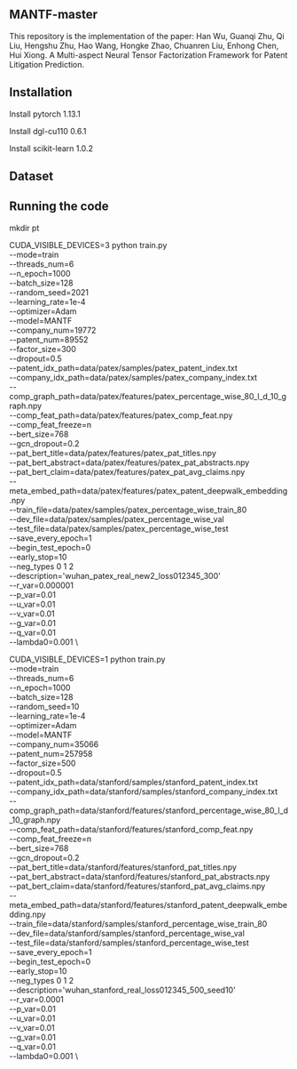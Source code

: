 ## MANTF-master

This repository is the implementation of the paper: Han Wu, Guanqi Zhu, Qi Liu, Hengshu Zhu, Hao Wang, Hongke Zhao, Chuanren Liu, Enhong Chen, Hui Xiong. A Multi-aspect Neural Tensor Factorization Framework for Patent Litigation Prediction.

## Installation

Install pytorch 1.13.1

Install dgl-cu110 0.6.1

Install scikit-learn 1.0.2

## Dataset

## Running the code

mkdir pt

CUDA_VISIBLE_DEVICES=3 python train.py \
    --mode=train \
    --threads_num=6 \
    --n_epoch=1000 \
    --batch_size=128 \
    --random_seed=2021 \
    --learning_rate=1e-4 \
    --optimizer=Adam \
    --model=MANTF \
    --company_num=19772 \
    --patent_num=89552 \
    --factor_size=300 \
    --dropout=0.5 \
    --patent_idx_path=data/patex/samples/patex_patent_index.txt \
    --company_idx_path=data/patex/samples/patex_company_index.txt \
    --comp_graph_path=data/patex/features/patex_percentage_wise_80_l_d_10_graph.npy \
    --comp_feat_path=data/patex/features/patex_comp_feat.npy \
    --comp_feat_freeze=n \
    --bert_size=768 \
    --gcn_dropout=0.2 \
    --pat_bert_title=data/patex/features/patex_pat_titles.npy \
    --pat_bert_abstract=data/patex/features/patex_pat_abstracts.npy \
    --pat_bert_claim=data/patex/features/patex_pat_avg_claims.npy \
    --meta_embed_path=data/patex/features/patex_patent_deepwalk_embedding.npy \
    --train_file=data/patex/samples/patex_percentage_wise_train_80 \
    --dev_file=data/patex/samples/patex_percentage_wise_val \
    --test_file=data/patex/samples/patex_percentage_wise_test \
    --save_every_epoch=1 \
    --begin_test_epoch=0 \
    --early_stop=10 \
    --neg_types 0 1 2 \
    --description='wuhan_patex_real_new2_loss012345_300'\
    --r_var=0.000001 \
    --p_var=0.01 \
    --u_var=0.01 \
    --v_var=0.01 \
    --g_var=0.01 \
    --q_var=0.01 \
    --lambda0=0.001 \
   
   
CUDA_VISIBLE_DEVICES=1 python train.py \
    --mode=train \
    --threads_num=6 \
    --n_epoch=1000 \
    --batch_size=128 \
    --random_seed=10 \
    --learning_rate=1e-4 \
    --optimizer=Adam \
    --model=MANTF \
    --company_num=35066 \
    --patent_num=257958 \
    --factor_size=500 \
    --dropout=0.5 \
    --patent_idx_path=data/stanford/samples/stanford_patent_index.txt \
    --company_idx_path=data/stanford/samples/stanford_company_index.txt \
    --comp_graph_path=data/stanford/features/stanford_percentage_wise_80_l_d_10_graph.npy \
    --comp_feat_path=data/stanford/features/stanford_comp_feat.npy \
    --comp_feat_freeze=n \
    --bert_size=768 \
    --gcn_dropout=0.2 \
    --pat_bert_title=data/stanford/features/stanford_pat_titles.npy \
    --pat_bert_abstract=data/stanford/features/stanford_pat_abstracts.npy \
    --pat_bert_claim=data/stanford/features/stanford_pat_avg_claims.npy \
    --meta_embed_path=data/stanford/features/stanford_patent_deepwalk_embedding.npy \
    --train_file=data/stanford/samples/stanford_percentage_wise_train_80 \
    --dev_file=data/stanford/samples/stanford_percentage_wise_val \
    --test_file=data/stanford/samples/stanford_percentage_wise_test \
    --save_every_epoch=1 \
    --begin_test_epoch=0 \
    --early_stop=10 \
    --neg_types 0 1 2 \
    --description='wuhan_stanford_real_loss012345_500_seed10'\
    --r_var=0.0001 \
    --p_var=0.01 \
    --u_var=0.01 \
    --v_var=0.01 \
    --g_var=0.01 \
    --q_var=0.01 \
    --lambda0=0.001 \
  
